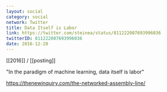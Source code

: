 ```yaml
---
layout: social
category: social
network: Twitter
title: Data Itself is Labor
link: https://twitter.com/steinea/status/811222007693996036
twitterID: 811222007693996036
date: 2016-12-20
---
```


[[2016]] / [[posting]]

"In the paradigm of machine learning, data itself is labor"

<https://thenewinquiry.com/the-networked-assembly-line/>
